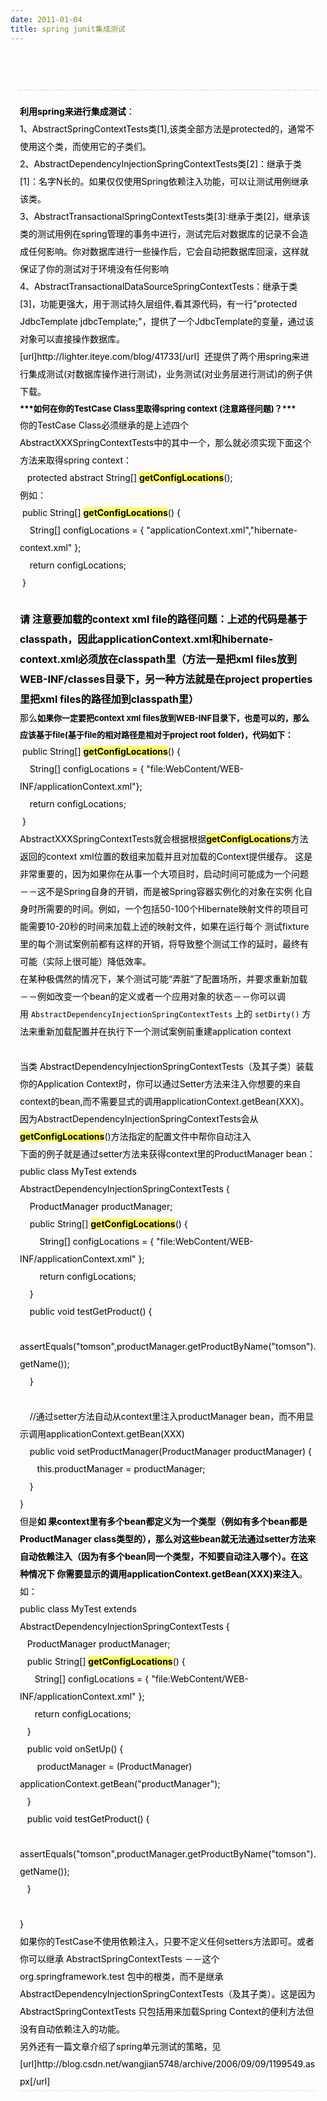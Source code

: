 ```yaml
---
date: 2011-01-04
title: spring junit集成测试
---
```



<p><span> </span></p> <div class="showHead" style="margin-top: 5px; margin-right: 12px; margin-bottom: 0px; margin-left: 12px; height: 60px; border-bottom-width: 1px; border-bottom-style: dashed; border-bottom-color: #cccccc; padding: 0px;">  <div class="showTitleBOx" style="padding-top: 20px; padding-right: 0px; padding-bottom: 0px; padding-left: 0px; text-align: center; margin: 0px;">   <div class="showTitle">   <br />  </div>  </div> </div> <div class="showContent" style="margin-top: 20px; margin-right: 15px; margin-bottom: 20px; margin-left: 15px; line-height: 2; font-size: 14px; border-bottom-width: 1px; border-bottom-style: dashed; border-bottom-color: #d9d9d9; padding: 0px;">  <div style="padding: 0px; margin: 0px;">  <span style="color: #000000; padding: 0px; margin: 0px;"><strong style="padding: 0px; margin: 0px;">利用spring来进行集成测试</strong>：&nbsp;<br style="padding: 0px; margin: 0px;" />1、AbstractSpringContextTests类[1],该类全部方法是protected的，通常不使用这个类，而使用它的子类们。</span> </div>  <div style="padding: 0px; margin: 0px;">  <span style="color: #000000; padding: 0px; margin: 0px;">2、AbstractDependencyInjectionSpringContextTests类[2]：继承于类[1]：名字N长的。如果仅仅使用Spring依赖注入功能，可以让测试用例继承该类。</span> </div>  <div style="padding: 0px; margin: 0px;">  <span style="color: #000000; padding: 0px; margin: 0px;">3、AbstractTransactionalSpringContextTests类[3]:继承于类[2]，继承该类的测试用例在spring管理的事务中进行，测试完后对数据库的记录不会造成任何影响。你对数据库进行一些操作后，它会自动把数据库回滚，这样就保证了你的测试对于环境没有任何影响</span> </div>  <div style="padding: 0px; margin: 0px;">  <span style="color: #000000; padding: 0px; margin: 0px;">4、AbstractTransactionalDataSourceSpringContextTests：继承于类[3]，功能更强大，用于测试持久层组件,看其源代码，有一行&quot;protected JdbcTemplate jdbcTemplate;&quot;，提供了一个JdbcTemplate的变量，通过该对象可以直接操作数据库。</span> </div>  <div style="padding: 0px; margin: 0px;">   <a style="color: #015f91; text-decoration: none; padding: 0px; margin: 0px;" href="http://lighter.iteye.com/blog/41733" target="_blank"><span style="color: #000000; padding: 0px; margin: 0px;">[url]http://lighter.iteye.com/blog/41733[/url]</span></a>  <span style="color: #000000; padding: 0px; margin: 0px;">&nbsp;还提供了两个用spring来进行集成测试(对数据库操作进行测试)，业务测试(对业务层进行测试)的例子供下载。</span>  </div>  <div style="padding: 0px; margin: 0px;">  <span style="color: #000000; font-size: small; padding: 0px; margin: 0px;"><strong style="padding: 0px; margin: 0px;">***如何在你的TestCase Class里取得spring context (注意路径问题)？***</strong></span> </div>  <div style="padding: 0px; margin: 0px;">  <span style="color: #000000; padding: 0px; margin: 0px;">你的TestCase Class必须继承的是上述四个AbstractXXXSpringContextTests中的其中一个，那么就必须实现下面这个方法来取得spring context：</span> </div>  <div style="padding: 0px; margin: 0px;">  <span style="color: #000000; padding: 0px; margin: 0px;">&nbsp;&nbsp; protected abstract String[]&nbsp;<strong style="color: black; background-color: #ffff66; padding: 0px; margin: 0px;">getConfigLocations</strong>();</span> </div>  <div style="padding: 0px; margin: 0px;">  <span style="color: #000000; padding: 0px; margin: 0px;">例如：</span> </div>  <div style="padding: 0px; margin: 0px;">  <span style="color: #000000; padding: 0px; margin: 0px;">&nbsp;public String[]&nbsp;<strong style="color: black; background-color: #ffff66; padding: 0px; margin: 0px;">getConfigLocations</strong>() {<br style="padding: 0px; margin: 0px;" />&nbsp;&nbsp;&nbsp; String[] configLocations = { &quot;applicationContext.xml&quot;,&quot;hibernate-context.xml&quot; };<br style="padding: 0px; margin: 0px;" />&nbsp;&nbsp;&nbsp; return configLocations;<br style="padding: 0px; margin: 0px;" />&nbsp;}</span> </div>  <div style="padding: 0px; margin: 0px;">   <br style="padding: 0px; margin: 0px;" />  <span style="color: #000000; font-size: medium; padding: 0px; margin: 0px;"><strong style="padding: 0px; margin: 0px;">请 注意要加载的context xml file的路径问题：上述的代码是基于classpath，因此applicationContext.xml和hibernate- context.xml必须放在classpath里（方法一是把xml files放到WEB-INF/classes目录下，另一种方法就是在project properties里把xml files的路径加到classpath里）</strong></span>  </div>  <div style="padding: 0px; margin: 0px;">  <span style="color: #000000; padding: 0px; margin: 0px;">那么<span style="font-size: small; padding: 0px; margin: 0px;"><strong style="padding: 0px; margin: 0px;">如果你一定要把context xml files放到WEB-INF目录下，也是可以的，那么应该基于file(基于file的相对路径是相对于project root folder)，代码如下：</strong></span></span> </div>  <div style="padding: 0px; margin: 0px;">  <span style="color: #000000; padding: 0px; margin: 0px;">&nbsp;public String[]&nbsp;<strong style="color: black; background-color: #ffff66; padding: 0px; margin: 0px;">getConfigLocations</strong>() {<br style="padding: 0px; margin: 0px;" />&nbsp;&nbsp;&nbsp; String[] configLocations = { &quot;file:WebContent/WEB-INF/applicationContext.xml&quot;};<br style="padding: 0px; margin: 0px;" />&nbsp;&nbsp;&nbsp; return configLocations;<br style="padding: 0px; margin: 0px;" />&nbsp;}<br style="padding: 0px; margin: 0px;" /></span> </div>  <div style="padding: 0px; margin: 0px;">  <span style="color: #000000; padding: 0px; margin: 0px;">AbstractXXXSpringContextTests就会根据根据<strong style="color: black; background-color: #ffff66; padding: 0px; margin: 0px;">getConfigLocations</strong>方法返回的context xml位置的数组来加载并且对加载的Context提供缓存。 这是非常重要的，因为如果你在从事一个大项目时，启动时间可能成为一个问题－－这不是Spring自身的开销，而是被Spring容器实例化的对象在实例 化自身时所需要的时间。例如，一个包括50-100个Hibernate映射文件的项目可能需要10-20秒的时间来加载上述的映射文件，如果在运行每个 测试fixture里的每个测试案例前都有这样的开销，将导致整个测试工作的延时，最终有可能（实际上很可能）降低效率。</span> </div>  <div style="padding: 0px; margin: 0px;">  <span style="color: #000000; padding: 0px; margin: 0px;">在某种极偶然的情况下，某个测试可能“弄脏”了配置场所，并要求重新加载－－例如改变一个bean的定义或者一个应用对象的状态－－你可以调用&nbsp;<code class="classname" style="padding: 0px; margin: 0px;"><span>AbstractDependencyInjectionSpringContextTests</span></code>&nbsp;上的&nbsp;<code class="literal" style="padding: 0px; margin: 0px;"><span>setDirty()</span></code>&nbsp;方法来重新加载配置并在执行下一个测试案例前重建application context</span> </div>  <div style="padding: 0px; margin: 0px;">  &nbsp; </div>  <div style="padding: 0px; margin: 0px;">  <span style="color: #000000; padding: 0px; margin: 0px;">当类 AbstractDependencyInjectionSpringContextTests（及其子类）装载你的Application Context时，你可以通过Setter方法来注入你想要的来自context的bean,而不需要显式的调用applicationContext.getBean(XXX)。因为AbstractDependencyInjectionSpringContextTests会从<strong style="color: black; background-color: #ffff66; padding: 0px; margin: 0px;">getConfigLocations</strong>()方法指定的配置文件中帮你自动注入</span> </div>  <div style="padding: 0px; margin: 0px;">  <span style="color: #000000; padding: 0px; margin: 0px;">下面的例子就是通过setter方法来获得context里的ProductManager bean：</span> </div>  <div style="padding: 0px; margin: 0px;">  <span style="color: #000000; padding: 0px; margin: 0px;">public class MyTest extends AbstractDependencyInjectionSpringContextTests {<br style="padding: 0px; margin: 0px;" />&nbsp;&nbsp;&nbsp; ProductManager productManager;</span> </div>  <div style="padding: 0px; margin: 0px;">  <span style="color: #000000; padding: 0px; margin: 0px;">&nbsp;&nbsp;&nbsp; public String[]&nbsp;<strong style="color: black; background-color: #ffff66; padding: 0px; margin: 0px;">getConfigLocations</strong>() {<br style="padding: 0px; margin: 0px;" />&nbsp;&nbsp;&nbsp;&nbsp;&nbsp;&nbsp;&nbsp; String[] configLocations = { &quot;file:WebContent/WEB-INF/applicationContext.xml&quot; };<br style="padding: 0px; margin: 0px;" />&nbsp;&nbsp;&nbsp;&nbsp;&nbsp;&nbsp;&nbsp; return configLocations;<br style="padding: 0px; margin: 0px;" />&nbsp;&nbsp;&nbsp; }</span> </div>  <div style="padding: 0px; margin: 0px;">  <span style="color: #000000; padding: 0px; margin: 0px;">&nbsp;&nbsp;&nbsp; public void testGetProduct() {<br style="padding: 0px; margin: 0px;" />&nbsp;&nbsp;&nbsp;&nbsp;&nbsp;&nbsp; assertEquals(&quot;tomson&quot;,productManager.getProductByName(&quot;tomson&quot;).getName());<br style="padding: 0px; margin: 0px;" />&nbsp;&nbsp;&nbsp; }<br style="padding: 0px; margin: 0px;" />&nbsp;&nbsp;&nbsp;</span> </div>  <div style="padding: 0px; margin: 0px;">  <span style="color: #000000; padding: 0px; margin: 0px;">&nbsp;&nbsp;&nbsp; //通过setter方法自动从context里注入productManager bean，而不用显示调用applicationContext.getBean(XXX)<br style="padding: 0px; margin: 0px;" />&nbsp;&nbsp;&nbsp; public void setProductManager(ProductManager productManager) {<br style="padding: 0px; margin: 0px;" />&nbsp;&nbsp;&nbsp;&nbsp;&nbsp;&nbsp; this.productManager = productManager;<br style="padding: 0px; margin: 0px;" />&nbsp;&nbsp;&nbsp; }<br style="padding: 0px; margin: 0px;" />}<br style="padding: 0px; margin: 0px;" /></span> </div>  <div style="padding: 0px; margin: 0px;">  <span style="color: #000000; padding: 0px; margin: 0px;">但是<strong style="padding: 0px; margin: 0px;">如 果context里有多个bean都定义为一个类型（例如有多个bean都是ProductManager class类型的），那么对这些bean就无法通过setter方法来自动依赖注入（因为有多个bean同一个类型，不知要自动注入哪个）。在这种情况下 你需要显示的调用applicationContext.getBean(XXX)来注入</strong>。如：</span> </div>  <div style="padding: 0px; margin: 0px;">  <span style="color: #000000; padding: 0px; margin: 0px;">public class MyTest extends AbstractDependencyInjectionSpringContextTests {<br style="padding: 0px; margin: 0px;" />&nbsp;&nbsp; ProductManager productManager;</span> </div>  <div style="padding: 0px; margin: 0px;">  <span style="color: #000000; padding: 0px; margin: 0px;">&nbsp;&nbsp; public String[]&nbsp;<strong style="color: black; background-color: #ffff66; padding: 0px; margin: 0px;">getConfigLocations</strong>() {<br style="padding: 0px; margin: 0px;" />&nbsp;&nbsp;&nbsp;&nbsp;&nbsp; String[] configLocations = { &quot;file:WebContent/WEB-INF/applicationContext.xml&quot; };<br style="padding: 0px; margin: 0px;" />&nbsp;&nbsp;&nbsp;&nbsp;&nbsp; return configLocations;<br style="padding: 0px; margin: 0px;" />&nbsp;&nbsp; }</span> </div>  <div style="padding: 0px; margin: 0px;">  <span style="color: #000000; padding: 0px; margin: 0px;">&nbsp;&nbsp;&nbsp;public void onSetUp() {<br style="padding: 0px; margin: 0px;" />&nbsp;&nbsp;&nbsp;&nbsp;&nbsp;&nbsp; productManager = (ProductManager) applicationContext.getBean(&quot;productManager&quot;);<br style="padding: 0px; margin: 0px;" />&nbsp;&nbsp; }</span> </div>  <div style="padding: 0px; margin: 0px;">  <span style="color: #000000; padding: 0px; margin: 0px;">&nbsp;&nbsp; public void testGetProduct() {<br style="padding: 0px; margin: 0px;" />&nbsp;&nbsp;&nbsp;&nbsp;&nbsp;&nbsp; assertEquals(&quot;tomson&quot;,productManager.getProductByName(&quot;tomson&quot;).getName());<br style="padding: 0px; margin: 0px;" />&nbsp;&nbsp; }<br style="padding: 0px; margin: 0px;" />&nbsp;<br style="padding: 0px; margin: 0px;" />}<br style="padding: 0px; margin: 0px;" /></span> </div>  <div style="padding: 0px; margin: 0px;">  <span style="color: #000000; padding: 0px; margin: 0px;">如果你的TestCase不使用依赖注入，只要不定义任何setters方法即可。或者你可以继承 AbstractSpringContextTests －－这个 org.springframework.test 包中的根类，而不是继承AbstractDependencyInjectionSpringContextTests（及其子类）。这是因为AbstractSpringContextTests 只包括用来加载Spring Context的便利方法但没有自动依赖注入的功能。</span> </div>  <div style="padding: 0px; margin: 0px;">   <span style="color: #000000; padding: 0px; margin: 0px;">另外还有一篇文章介绍了spring单元测试的策略，见</span>  <a style="color: #015f91; text-decoration: none; padding: 0px; margin: 0px;" href="http://blog.csdn.net/wangjian5748/archive/2006/09/09/1199549.aspx" target="_blank"><span style="color: #000000; padding: 0px; margin: 0px;">[url]http://blog.csdn.net/wangjian5748/archive/2006/09/09/1199549.aspx[/url]</span></a>  </div> </div> <p>&nbsp;</p>